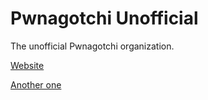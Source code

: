 # Pwnagotchi Unofficial
The unofficial Pwnagotchi organization.

[Website](https://pwnagotchi.org)

[Another one](https://pwnagotchi-unofficial.github.io)
